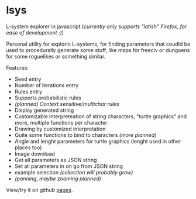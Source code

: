 lsys
====

L-system explorer in javascript (*currently only supports "latish" Firefox, for ease of development :)*)

Personal utility for explorin L-systems, for finding parameters that coudld be
used to procedurally generate some stuff, like maps for freeciv or dungoens for
some roguelikes or something similar.

Features:
  * Seed entry
  * Number of iterations entry
  * Rules entry
  * Supports probabilistic rules
  * *(planned) Context sensitive/multichar rules*
  * Display generated string
  * Customizable interpreteation of string characters, "turtle graphics" and more, multiple functions per character
  * Drawing by customized interpretation
  * Quite some functions to bind to characters *(more planned)*
  * Angle and lenght parameters for turtle graphics (lenght used in other places too)
  * Image download
  * Get all parameters as JSON string
  * Set all parameters in on go from JSON string
  * example selection *(collection will probably grow)*
  * *(panning, maybe zooming planned)*

View/try it on github [pages](https://morphles.github.io/lsys/index.html).
